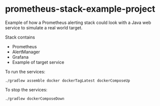 # prometheus-stack-example-project

Example of how a Prometheus alerting stack could look with a Java web service to simulate a real world target. 


Stack contains
  * Prometheus
  * AlertManager
  * Grafana
  * Example of target service
  
  
  To run the services:
  
  ```./gradlew assemble docker dockerTagLatest dockerComposeUp ```
  
  To stop the services:
  
  ```./gradlew dockerComposeDown```
